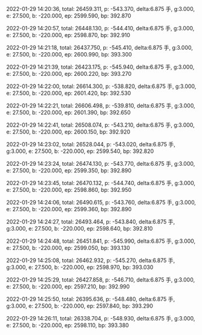2022-01-29 14:20:36, total: 26459.311, p: -543.370, delta:6.875 手, g:3.000, e: 27.500, b: -220.000, ep: 2599.590, bp: 392.870

2022-01-29 14:20:57, total: 26448.130, p: -544.410, delta:6.875 手, g:3.000, e: 27.500, b: -220.000, ep: 2598.870, bp: 392.910

2022-01-29 14:21:18, total: 26437.750, p: -545.410, delta:6.875 手, g:3.000, e: 27.500, b: -220.000, ep: 2600.990, bp: 393.300

2022-01-29 14:21:39, total: 26423.175, p: -545.940, delta:6.875 手, g:3.000, e: 27.500, b: -220.000, ep: 2600.220, bp: 393.270

2022-01-29 14:22:00, total: 26614.300, p: -538.820, delta:6.875 手, g:3.000, e: 27.500, b: -220.000, ep: 2601.420, bp: 392.530

2022-01-29 14:22:21, total: 26606.498, p: -539.810, delta:6.875 手, g:3.000, e: 27.500, b: -220.000, ep: 2601.390, bp: 392.650

2022-01-29 14:22:41, total: 26508.074, p: -543.210, delta:6.875 手, g:3.000, e: 27.500, b: -220.000, ep: 2600.150, bp: 392.920

2022-01-29 14:23:02, total: 26528.044, p: -543.020, delta:6.875 手, g:3.000, e: 27.500, b: -220.000, ep: 2599.540, bp: 392.820

2022-01-29 14:23:24, total: 26474.130, p: -543.770, delta:6.875 手, g:3.000, e: 27.500, b: -220.000, ep: 2599.350, bp: 392.890

2022-01-29 14:23:45, total: 26470.132, p: -544.740, delta:6.875 手, g:3.000, e: 27.500, b: -220.000, ep: 2598.860, bp: 392.950

2022-01-29 14:24:06, total: 26490.615, p: -543.760, delta:6.875 手, g:3.000, e: 27.500, b: -220.000, ep: 2599.360, bp: 392.890

2022-01-29 14:24:27, total: 26493.464, p: -543.840, delta:6.875 手, g:3.000, e: 27.500, b: -220.000, ep: 2598.640, bp: 392.810

2022-01-29 14:24:48, total: 26451.841, p: -545.990, delta:6.875 手, g:3.000, e: 27.500, b: -220.000, ep: 2599.050, bp: 393.130

2022-01-29 14:25:08, total: 26462.932, p: -545.270, delta:6.875 手, g:3.000, e: 27.500, b: -220.000, ep: 2598.970, bp: 393.030

2022-01-29 14:25:29, total: 26427.858, p: -546.710, delta:6.875 手, g:3.000, e: 27.500, b: -220.000, ep: 2597.210, bp: 392.990

2022-01-29 14:25:50, total: 26395.636, p: -548.480, delta:6.875 手, g:3.000, e: 27.500, b: -220.000, ep: 2597.840, bp: 393.290

2022-01-29 14:26:11, total: 26338.704, p: -548.930, delta:6.875 手, g:3.000, e: 27.500, b: -220.000, ep: 2598.110, bp: 393.380